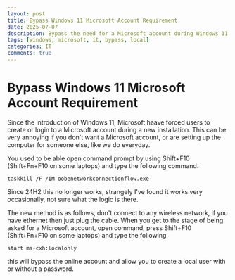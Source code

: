 ```yaml
---
layout: post
title: Bypass Windows 11 Microsoft Account Requirement
date: 2025-07-07
description: Bypass the need for a Microsoft account during Windows 11 installation
tags: [windows, microsoft, it, bypass, local]
categories: IT
comments: true
---
```


# Bypass Windows 11 Microsoft Account Requirement

Since the introduction of Windows 11, Microsoft haave forced users to create or login to a Microsoft account during a new installation. This can be very annoying if you don't want a Microsoft account, or are setting up the computer for someone else, like we do everyday.

You used to be able open command prompt by using Shift+F10 (Shift+Fn+F10 on some laptops) and type the following command.

```
taskkill /F /IM oobenetworkconnectionflow.exe
```

Since 24H2 this no longer works, strangely I've found it works very occasionally, not sure what the logic is there.

The new method is as follows, don't connect to any wireless network, if you have ethernet then just plug the cable. When you get to the stage of being asked for a Microsoft account, open command, press Shift+F10 (Shift+Fn+F10 on some laptops) and type the following

```
start ms-cxh:localonly
```

this will bypass the online account and allow you to create a local user with or without a password.
